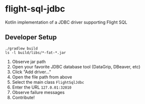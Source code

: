 # flight-sql-jdbc

Kotlin implementation of a JDBC driver supporting Flight SQL

## Developer Setup

```shell
./gradlew build
ls -l build/libs/*-fat-*.jar
```

1. Observe jar path
2. Open your favorite JDBC database tool (DataGrip, DBeaver, etc)
3. Click "Add driver..."
4. Open the file path from above
5. Select the main class `FlightSqlJdbc`
6. Enter the URL `127.0.01:32010`
7. Observe failure messages
8. Contribute!
